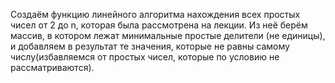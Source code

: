 Создаём функцию линейного алгоритма нахождения всех простых чисел от 2 до n, которая была рассмотрена на лекции. Из неё берём массив, в котором лежат минимальные простые делители (не единицы), и добавляем в результат те значения, которые не равны самому числу(избавляемся от простых чисел, которые по условию не рассматриваются).
